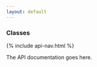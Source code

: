 ```yaml
---
layout: default
---
```


<nav>
  <h3>Classes</h3>
  {% include api-nav.html %}
</nav>
<p>
  The API documentation goes here.
</p>